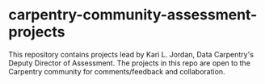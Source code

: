# carpentry-community-assessment-projects
This repository contains projects lead by Kari L. Jordan, Data Carpentry's Deputy Director of Assessment. The projects in this repo are open to the Carpentry community for comments/feedback and collaboration.
